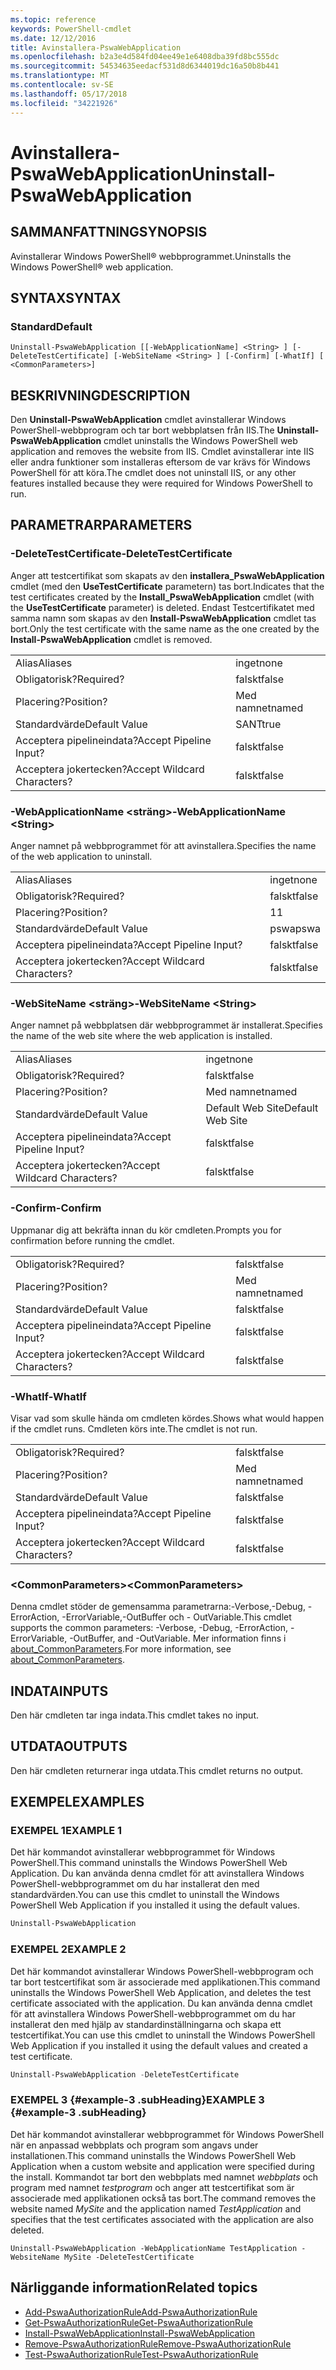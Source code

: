 ```yaml
---
ms.topic: reference
keywords: PowerShell-cmdlet
ms.date: 12/12/2016
title: Avinstallera-PswaWebApplication
ms.openlocfilehash: b2a3e4d584fd04ee49e1e6408dba39fd8bc555dc
ms.sourcegitcommit: 54534635eedacf531d8d6344019dc16a50b8b441
ms.translationtype: MT
ms.contentlocale: sv-SE
ms.lasthandoff: 05/17/2018
ms.locfileid: "34221926"
---
```

# <a name="uninstall-pswawebapplication"></a><span data-ttu-id="b0c4c-103">Avinstallera-PswaWebApplication</span><span class="sxs-lookup"><span data-stu-id="b0c4c-103">Uninstall-PswaWebApplication</span></span>

## <a name="synopsis"></a><span data-ttu-id="b0c4c-104">SAMMANFATTNING</span><span class="sxs-lookup"><span data-stu-id="b0c4c-104">SYNOPSIS</span></span>

<span data-ttu-id="b0c4c-105">Avinstallerar Windows PowerShell® webbprogrammet.</span><span class="sxs-lookup"><span data-stu-id="b0c4c-105">Uninstalls the Windows PowerShell® web application.</span></span>

## <a name="syntax"></a><span data-ttu-id="b0c4c-106">SYNTAX</span><span class="sxs-lookup"><span data-stu-id="b0c4c-106">SYNTAX</span></span>

### <a name="default"></a><span data-ttu-id="b0c4c-107">Standard</span><span class="sxs-lookup"><span data-stu-id="b0c4c-107">Default</span></span>
```
Uninstall-PswaWebApplication [[-WebApplicationName] <String> ] [-DeleteTestCertificate] [-WebSiteName <String> ] [-Confirm] [-WhatIf] [ <CommonParameters>]
```

## <a name="description"></a><span data-ttu-id="b0c4c-108">BESKRIVNING</span><span class="sxs-lookup"><span data-stu-id="b0c4c-108">DESCRIPTION</span></span>

<span data-ttu-id="b0c4c-109">Den **Uninstall-PswaWebApplication** cmdlet avinstallerar Windows PowerShell-webbprogram och tar bort webbplatsen från IIS.</span><span class="sxs-lookup"><span data-stu-id="b0c4c-109">The **Uninstall-PswaWebApplication** cmdlet uninstalls the Windows PowerShell web application and removes the website from IIS.</span></span> <span data-ttu-id="b0c4c-110">Cmdlet avinstallerar inte IIS eller andra funktioner som installeras eftersom de var krävs för Windows PowerShell för att köra.</span><span class="sxs-lookup"><span data-stu-id="b0c4c-110">The cmdlet does not uninstall IIS, or any other features installed because they were required for Windows PowerShell to run.</span></span>

## <a name="parameters"></a><span data-ttu-id="b0c4c-111">PARAMETRAR</span><span class="sxs-lookup"><span data-stu-id="b0c4c-111">PARAMETERS</span></span>

### <a name="-deletetestcertificate"></a><span data-ttu-id="b0c4c-112">-DeleteTestCertificate</span><span class="sxs-lookup"><span data-stu-id="b0c4c-112">-DeleteTestCertificate</span></span>

<span data-ttu-id="b0c4c-113">Anger att testcertifikat som skapats av den **installera\_PswaWebApplication** cmdlet (med den **UseTestCertificate** parametern) tas bort.</span><span class="sxs-lookup"><span data-stu-id="b0c4c-113">Indicates that the test certificates created by the **Install\_PswaWebApplication** cmdlet (with the **UseTestCertificate** parameter) is deleted.</span></span>
<span data-ttu-id="b0c4c-114">Endast Testcertifikatet med samma namn som skapas av den **Install-PswaWebApplication** cmdlet tas bort.</span><span class="sxs-lookup"><span data-stu-id="b0c4c-114">Only the test certificate with the same name as the one created by the **Install-PswaWebApplication** cmdlet is removed.</span></span>

|||
|-|-|
| <span data-ttu-id="b0c4c-115">Alias</span><span class="sxs-lookup"><span data-stu-id="b0c4c-115">Aliases</span></span>                              | <span data-ttu-id="b0c4c-116">inget</span><span class="sxs-lookup"><span data-stu-id="b0c4c-116">none</span></span>                                 |
| <span data-ttu-id="b0c4c-117">Obligatorisk?</span><span class="sxs-lookup"><span data-stu-id="b0c4c-117">Required?</span></span>                            | <span data-ttu-id="b0c4c-118">falskt</span><span class="sxs-lookup"><span data-stu-id="b0c4c-118">false</span></span>                                |
| <span data-ttu-id="b0c4c-119">Placering?</span><span class="sxs-lookup"><span data-stu-id="b0c4c-119">Position?</span></span>                            | <span data-ttu-id="b0c4c-120">Med namnet</span><span class="sxs-lookup"><span data-stu-id="b0c4c-120">named</span></span>                                |
| <span data-ttu-id="b0c4c-121">Standardvärde</span><span class="sxs-lookup"><span data-stu-id="b0c4c-121">Default Value</span></span>                        | <span data-ttu-id="b0c4c-122">SANT</span><span class="sxs-lookup"><span data-stu-id="b0c4c-122">true</span></span>                                 |
| <span data-ttu-id="b0c4c-123">Acceptera pipelineindata?</span><span class="sxs-lookup"><span data-stu-id="b0c4c-123">Accept Pipeline Input?</span></span>               | <span data-ttu-id="b0c4c-124">falskt</span><span class="sxs-lookup"><span data-stu-id="b0c4c-124">false</span></span>                                |
| <span data-ttu-id="b0c4c-125">Acceptera jokertecken?</span><span class="sxs-lookup"><span data-stu-id="b0c4c-125">Accept Wildcard Characters?</span></span>          | <span data-ttu-id="b0c4c-126">falskt</span><span class="sxs-lookup"><span data-stu-id="b0c4c-126">false</span></span>                                |

### <a name="-webapplicationname-ltstringgt"></a><span data-ttu-id="b0c4c-127">-WebApplicationName &lt;sträng&gt;</span><span class="sxs-lookup"><span data-stu-id="b0c4c-127">-WebApplicationName &lt;String&gt;</span></span>

<span data-ttu-id="b0c4c-128">Anger namnet på webbprogrammet för att avinstallera.</span><span class="sxs-lookup"><span data-stu-id="b0c4c-128">Specifies the name of the web application to uninstall.</span></span>

|||
|-|-|
| <span data-ttu-id="b0c4c-129">Alias</span><span class="sxs-lookup"><span data-stu-id="b0c4c-129">Aliases</span></span>                              | <span data-ttu-id="b0c4c-130">inget</span><span class="sxs-lookup"><span data-stu-id="b0c4c-130">none</span></span>                                 |
| <span data-ttu-id="b0c4c-131">Obligatorisk?</span><span class="sxs-lookup"><span data-stu-id="b0c4c-131">Required?</span></span>                            | <span data-ttu-id="b0c4c-132">falskt</span><span class="sxs-lookup"><span data-stu-id="b0c4c-132">false</span></span>                                |
| <span data-ttu-id="b0c4c-133">Placering?</span><span class="sxs-lookup"><span data-stu-id="b0c4c-133">Position?</span></span>                            | <span data-ttu-id="b0c4c-134">1</span><span class="sxs-lookup"><span data-stu-id="b0c4c-134">1</span></span>                                    |
| <span data-ttu-id="b0c4c-135">Standardvärde</span><span class="sxs-lookup"><span data-stu-id="b0c4c-135">Default Value</span></span>                        | <span data-ttu-id="b0c4c-136">pswa</span><span class="sxs-lookup"><span data-stu-id="b0c4c-136">pswa</span></span>                                 |
| <span data-ttu-id="b0c4c-137">Acceptera pipelineindata?</span><span class="sxs-lookup"><span data-stu-id="b0c4c-137">Accept Pipeline Input?</span></span>               | <span data-ttu-id="b0c4c-138">falskt</span><span class="sxs-lookup"><span data-stu-id="b0c4c-138">false</span></span>                                |
| <span data-ttu-id="b0c4c-139">Acceptera jokertecken?</span><span class="sxs-lookup"><span data-stu-id="b0c4c-139">Accept Wildcard Characters?</span></span>          | <span data-ttu-id="b0c4c-140">falskt</span><span class="sxs-lookup"><span data-stu-id="b0c4c-140">false</span></span>                                |

### <a name="-websitename-ltstringgt"></a><span data-ttu-id="b0c4c-141">-WebSiteName &lt;sträng&gt;</span><span class="sxs-lookup"><span data-stu-id="b0c4c-141">-WebSiteName &lt;String&gt;</span></span>

<span data-ttu-id="b0c4c-142">Anger namnet på webbplatsen där webbprogrammet är installerat.</span><span class="sxs-lookup"><span data-stu-id="b0c4c-142">Specifies the name of the web site where the web application is installed.</span></span>

|||
|-|-|
| <span data-ttu-id="b0c4c-143">Alias</span><span class="sxs-lookup"><span data-stu-id="b0c4c-143">Aliases</span></span>                              | <span data-ttu-id="b0c4c-144">inget</span><span class="sxs-lookup"><span data-stu-id="b0c4c-144">none</span></span>                                 |
| <span data-ttu-id="b0c4c-145">Obligatorisk?</span><span class="sxs-lookup"><span data-stu-id="b0c4c-145">Required?</span></span>                            | <span data-ttu-id="b0c4c-146">falskt</span><span class="sxs-lookup"><span data-stu-id="b0c4c-146">false</span></span>                                |
| <span data-ttu-id="b0c4c-147">Placering?</span><span class="sxs-lookup"><span data-stu-id="b0c4c-147">Position?</span></span>                            | <span data-ttu-id="b0c4c-148">Med namnet</span><span class="sxs-lookup"><span data-stu-id="b0c4c-148">named</span></span>                                |
| <span data-ttu-id="b0c4c-149">Standardvärde</span><span class="sxs-lookup"><span data-stu-id="b0c4c-149">Default Value</span></span>                        | <span data-ttu-id="b0c4c-150">Default Web Site</span><span class="sxs-lookup"><span data-stu-id="b0c4c-150">Default Web Site</span></span>                     |
| <span data-ttu-id="b0c4c-151">Acceptera pipelineindata?</span><span class="sxs-lookup"><span data-stu-id="b0c4c-151">Accept Pipeline Input?</span></span>               | <span data-ttu-id="b0c4c-152">falskt</span><span class="sxs-lookup"><span data-stu-id="b0c4c-152">false</span></span>                                |
| <span data-ttu-id="b0c4c-153">Acceptera jokertecken?</span><span class="sxs-lookup"><span data-stu-id="b0c4c-153">Accept Wildcard Characters?</span></span>          | <span data-ttu-id="b0c4c-154">falskt</span><span class="sxs-lookup"><span data-stu-id="b0c4c-154">false</span></span>                                |

### <a name="-confirm"></a><span data-ttu-id="b0c4c-155">-Confirm</span><span class="sxs-lookup"><span data-stu-id="b0c4c-155">-Confirm</span></span>

<span data-ttu-id="b0c4c-156">Uppmanar dig att bekräfta innan du kör cmdleten.</span><span class="sxs-lookup"><span data-stu-id="b0c4c-156">Prompts you for confirmation before running the cmdlet.</span></span>

|||
|-|-|
| <span data-ttu-id="b0c4c-157">Obligatorisk?</span><span class="sxs-lookup"><span data-stu-id="b0c4c-157">Required?</span></span>                            | <span data-ttu-id="b0c4c-158">falskt</span><span class="sxs-lookup"><span data-stu-id="b0c4c-158">false</span></span>                                |
| <span data-ttu-id="b0c4c-159">Placering?</span><span class="sxs-lookup"><span data-stu-id="b0c4c-159">Position?</span></span>                            | <span data-ttu-id="b0c4c-160">Med namnet</span><span class="sxs-lookup"><span data-stu-id="b0c4c-160">named</span></span>                                |
| <span data-ttu-id="b0c4c-161">Standardvärde</span><span class="sxs-lookup"><span data-stu-id="b0c4c-161">Default Value</span></span>                        | <span data-ttu-id="b0c4c-162">falskt</span><span class="sxs-lookup"><span data-stu-id="b0c4c-162">false</span></span>                                |
| <span data-ttu-id="b0c4c-163">Acceptera pipelineindata?</span><span class="sxs-lookup"><span data-stu-id="b0c4c-163">Accept Pipeline Input?</span></span>               | <span data-ttu-id="b0c4c-164">falskt</span><span class="sxs-lookup"><span data-stu-id="b0c4c-164">false</span></span>                                |
| <span data-ttu-id="b0c4c-165">Acceptera jokertecken?</span><span class="sxs-lookup"><span data-stu-id="b0c4c-165">Accept Wildcard Characters?</span></span>          | <span data-ttu-id="b0c4c-166">falskt</span><span class="sxs-lookup"><span data-stu-id="b0c4c-166">false</span></span>                                |

### <a name="-whatif"></a><span data-ttu-id="b0c4c-167">-WhatIf</span><span class="sxs-lookup"><span data-stu-id="b0c4c-167">-WhatIf</span></span>

<span data-ttu-id="b0c4c-168">Visar vad som skulle hända om cmdleten kördes.</span><span class="sxs-lookup"><span data-stu-id="b0c4c-168">Shows what would happen if the cmdlet runs.</span></span>
<span data-ttu-id="b0c4c-169">Cmdleten körs inte.</span><span class="sxs-lookup"><span data-stu-id="b0c4c-169">The cmdlet is not run.</span></span>

|||
|-|-|
| <span data-ttu-id="b0c4c-170">Obligatorisk?</span><span class="sxs-lookup"><span data-stu-id="b0c4c-170">Required?</span></span>                            | <span data-ttu-id="b0c4c-171">falskt</span><span class="sxs-lookup"><span data-stu-id="b0c4c-171">false</span></span>                                |
| <span data-ttu-id="b0c4c-172">Placering?</span><span class="sxs-lookup"><span data-stu-id="b0c4c-172">Position?</span></span>                            | <span data-ttu-id="b0c4c-173">Med namnet</span><span class="sxs-lookup"><span data-stu-id="b0c4c-173">named</span></span>                                |
| <span data-ttu-id="b0c4c-174">Standardvärde</span><span class="sxs-lookup"><span data-stu-id="b0c4c-174">Default Value</span></span>                        | <span data-ttu-id="b0c4c-175">falskt</span><span class="sxs-lookup"><span data-stu-id="b0c4c-175">false</span></span>                                |
| <span data-ttu-id="b0c4c-176">Acceptera pipelineindata?</span><span class="sxs-lookup"><span data-stu-id="b0c4c-176">Accept Pipeline Input?</span></span>               | <span data-ttu-id="b0c4c-177">falskt</span><span class="sxs-lookup"><span data-stu-id="b0c4c-177">false</span></span>                                |
| <span data-ttu-id="b0c4c-178">Acceptera jokertecken?</span><span class="sxs-lookup"><span data-stu-id="b0c4c-178">Accept Wildcard Characters?</span></span>          | <span data-ttu-id="b0c4c-179">falskt</span><span class="sxs-lookup"><span data-stu-id="b0c4c-179">false</span></span>                                |

### <a name="ltcommonparametersgt"></a><span data-ttu-id="b0c4c-180">&lt;CommonParameters&gt;</span><span class="sxs-lookup"><span data-stu-id="b0c4c-180">&lt;CommonParameters&gt;</span></span>

<span data-ttu-id="b0c4c-181">Denna cmdlet stöder de gemensamma parametrarna:-Verbose,-Debug, - ErrorAction, -ErrorVariable,-OutBuffer och - OutVariable.</span><span class="sxs-lookup"><span data-stu-id="b0c4c-181">This cmdlet supports the common parameters: -Verbose, -Debug, -ErrorAction, -ErrorVariable, -OutBuffer, and -OutVariable.</span></span>
<span data-ttu-id="b0c4c-182">Mer information finns i [about_CommonParameters](http://go.microsoft.com/fwlink/p/?LinkID=113216).</span><span class="sxs-lookup"><span data-stu-id="b0c4c-182">For more information, see [about_CommonParameters](http://go.microsoft.com/fwlink/p/?LinkID=113216).</span></span>

## <a name="inputs"></a><span data-ttu-id="b0c4c-183">INDATA</span><span class="sxs-lookup"><span data-stu-id="b0c4c-183">INPUTS</span></span>

<span data-ttu-id="b0c4c-184">Den här cmdleten tar inga indata.</span><span class="sxs-lookup"><span data-stu-id="b0c4c-184">This cmdlet takes no input.</span></span>

## <a name="outputs"></a><span data-ttu-id="b0c4c-185">UTDATA</span><span class="sxs-lookup"><span data-stu-id="b0c4c-185">OUTPUTS</span></span>

<span data-ttu-id="b0c4c-186">Den här cmdleten returnerar inga utdata.</span><span class="sxs-lookup"><span data-stu-id="b0c4c-186">This cmdlet returns no output.</span></span>

## <a name="examples"></a><span data-ttu-id="b0c4c-187">EXEMPEL</span><span class="sxs-lookup"><span data-stu-id="b0c4c-187">EXAMPLES</span></span>

### <a name="example-1"></a><span data-ttu-id="b0c4c-188">EXEMPEL 1</span><span class="sxs-lookup"><span data-stu-id="b0c4c-188">EXAMPLE 1</span></span>

<span data-ttu-id="b0c4c-189">Det här kommandot avinstallerar webbprogrammet för Windows PowerShell.</span><span class="sxs-lookup"><span data-stu-id="b0c4c-189">This command uninstalls the Windows PowerShell Web Application.</span></span>
<span data-ttu-id="b0c4c-190">Du kan använda denna cmdlet för att avinstallera Windows PowerShell-webbprogrammet om du har installerat den med standardvärden.</span><span class="sxs-lookup"><span data-stu-id="b0c4c-190">You can use this cmdlet to uninstall the Windows PowerShell Web Application if you installed it using the default values.</span></span>

```PowerShell
Uninstall-PswaWebApplication
```

### <a name="example-2"></a><span data-ttu-id="b0c4c-191">EXEMPEL 2</span><span class="sxs-lookup"><span data-stu-id="b0c4c-191">EXAMPLE 2</span></span>

<span data-ttu-id="b0c4c-192">Det här kommandot avinstallerar Windows PowerShell-webbprogram och tar bort testcertifikat som är associerade med applikationen.</span><span class="sxs-lookup"><span data-stu-id="b0c4c-192">This command uninstalls the Windows PowerShell Web Application, and deletes the test certificate associated with the application.</span></span>
<span data-ttu-id="b0c4c-193">Du kan använda denna cmdlet för att avinstallera Windows PowerShell-webbprogrammet om du har installerat den med hjälp av standardinställningarna och skapa ett testcertifikat.</span><span class="sxs-lookup"><span data-stu-id="b0c4c-193">You can use this cmdlet to uninstall the Windows PowerShell Web Application if you installed it using the default values and created a test certificate.</span></span>

```PowerShell
Uninstall-PswaWebApplication -DeleteTestCertificate
```

### <a name="example-3-example-3-subheading"></a><span data-ttu-id="b0c4c-194">EXEMPEL 3 {#example-3 .subHeading}</span><span class="sxs-lookup"><span data-stu-id="b0c4c-194">EXAMPLE 3 {#example-3 .subHeading}</span></span>

<span data-ttu-id="b0c4c-195">Det här kommandot avinstallerar webbprogrammet för Windows PowerShell när en anpassad webbplats och program som angavs under installationen.</span><span class="sxs-lookup"><span data-stu-id="b0c4c-195">This command uninstalls the Windows PowerShell Web Application when a custom website and application were specified during the install.</span></span>
<span data-ttu-id="b0c4c-196">Kommandot tar bort den webbplats med namnet *webbplats* och program med namnet *testprogram* och anger att testcertifikat som är associerade med applikationen också tas bort.</span><span class="sxs-lookup"><span data-stu-id="b0c4c-196">The command removes the website named *MySite* and the application named *TestApplication* and specifies that the test certificates associated with the application are also deleted.</span></span>

```
Uninstall-PswaWebApplication -WebApplicationName TestApplication -WebsiteName MySite -DeleteTestCertificate
```

## <a name="related-topics"></a><span data-ttu-id="b0c4c-197">Närliggande information</span><span class="sxs-lookup"><span data-stu-id="b0c4c-197">Related topics</span></span>

- [<span data-ttu-id="b0c4c-198">Add-PswaAuthorizationRule</span><span class="sxs-lookup"><span data-stu-id="b0c4c-198">Add-PswaAuthorizationRule</span></span>](add-pswaauthorizationrule.md)
- [<span data-ttu-id="b0c4c-199">Get-PswaAuthorizationRule</span><span class="sxs-lookup"><span data-stu-id="b0c4c-199">Get-PswaAuthorizationRule</span></span>](get-pswaauthorizationrule.md)
- [<span data-ttu-id="b0c4c-200">Install-PswaWebApplication</span><span class="sxs-lookup"><span data-stu-id="b0c4c-200">Install-PswaWebApplication</span></span>](install-pswawebapplication.md)
- [<span data-ttu-id="b0c4c-201">Remove-PswaAuthorizationRule</span><span class="sxs-lookup"><span data-stu-id="b0c4c-201">Remove-PswaAuthorizationRule</span></span>](remove-pswaauthorizationrule.md)
- [<span data-ttu-id="b0c4c-202">Test-PswaAuthorizationRule</span><span class="sxs-lookup"><span data-stu-id="b0c4c-202">Test-PswaAuthorizationRule</span></span>](test-pswaauthorizationrule.md)